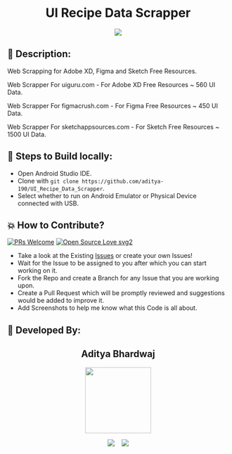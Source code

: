<h1 align="center">UI Recipe Data Scrapper</h1>

<p align="center">
<img src="https://user-images.githubusercontent.com/63164037/136670684-5658f146-be89-4111-8a0a-9649cf3ce6ac.png">

</p>

## 📜 Description:
Web Scrapping for Adobe XD, Figma and Sketch Free Resources.

Web Scrapper For uiguru.com - For Adobe XD Free Resources ~ 560 UI Data.

Web Scrapper For figmacrush.com - For Figma Free Resources ~ 450 UI Data.

Web Scrapper For sketchappsources.com - For Sketch Free Resources ~ 1500 UI Data.

## 🧪 Steps to Build locally:
- Open Android Studio IDE.
- Clone with `git clone https://github.com/aditya-190/UI_Recipe_Data_Scrapper`.
- Select whether to run on Android Emulator or Physical Device connected with USB.

## 💥 How to Contribute?

[![PRs Welcome](https://img.shields.io/badge/PRs-welcome-brightgreen.svg?style=flat-square)](http://makeapullrequest.com)
[![Open Source Love svg2](https://badges.frapsoft.com/os/v2/open-source.svg?v=103)](https://github.com/ellerbrock/open-source-badges/) 

- Take a look at the Existing [Issues](https://github.com/aditya-190/UI_Recipe_Data_Scrapper/issues) or create your own Issues!
- Wait for the Issue to be assigned to you after which you can start working on it.
- Fork the Repo and create a Branch for any Issue that you are working upon.
- Create a Pull Request which will be promptly reviewed and suggestions would be added to improve it.
- Add Screenshots to help me know what this Code is all about.

## 👦 Developed By:
<h2 align="center">Aditya Bhardwaj</h2>
<p align="center">
  <a href="https://github.com/aditya-190"><img src="https://avatars.githubusercontent.com/u/63164037?v=4" width=150px height=150px /></a> 
    
<p align="center">
  <a target="_blank"href="https://www.linkedin.com/in/adi-bhardwaj/"><img src="https://img.shields.io/badge/linkedin-%230077B5.svg?&style=for-the-badge&logo=linkedin&logoColor=white" /></a>&nbsp;&nbsp;&nbsp;
  <a href="mailto:aadi.bbhardwaj@gmail.com?subject=Hello%20Aditya,%20From%20Github"><img src="https://img.shields.io/badge/gmail-%23D14836.svg?&style=for-the-badge&logo=gmail&logoColor=white" /></a>
